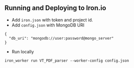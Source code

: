 ## Running and Deploying to Iron.io

* Add `iron.json` with token and project id.
* Add `config.json` with MongoDB URI
```
{
  "db_uri": "mongodb://user:password@mongo_server"
}
```
* Run locally
```
iron_worker run VT_PDF_parser --worker-config config.json
```

